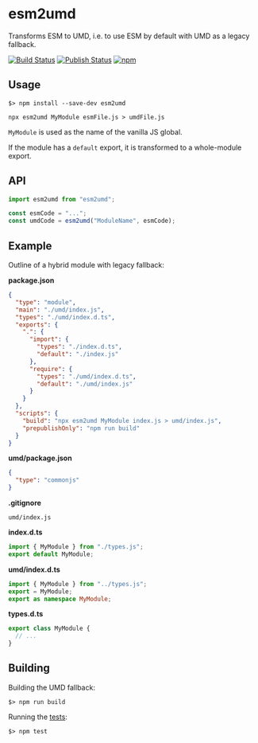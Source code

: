 # esm2umd

Transforms ESM to UMD, i.e. to use ESM by default with UMD as a legacy fallback.

[![Build Status](https://img.shields.io/github/actions/workflow/status/dcodeIO/esm2umd/test.yml?branch=main&label=test&logo=github)](https://github.com/dcodeIO/esm2umd/actions/workflows/test.yml) [![Publish Status](https://img.shields.io/github/actions/workflow/status/dcodeIO/esm2umd/publish.yml?branch=main&label=publish&logo=github)](https://github.com/dcodeIO/esm2umd/actions/workflows/publish.yml) [![npm](https://img.shields.io/npm/v/esm2umd.svg?label=npm&color=007acc&logo=npm)](https://www.npmjs.com/package/esm2umd)

## Usage

```
$> npm install --save-dev esm2umd
```

```
npx esm2umd MyModule esmFile.js > umdFile.js
```

`MyModule` is used as the name of the vanilla JS global.

If the module has a `default` export, it is transformed to a whole-module export.

## API

```js
import esm2umd from "esm2umd";

const esmCode = "...";
const umdCode = esm2umd("ModuleName", esmCode);
```

## Example

Outline of a hybrid module with legacy fallback:

**package.json**

```json
{
  "type": "module",
  "main": "./umd/index.js",
  "types": "./umd/index.d.ts",
  "exports": {
    ".": {
      "import": {
        "types": "./index.d.ts",
        "default": "./index.js"
      },
      "require": {
        "types": "./umd/index.d.ts",
        "default": "./umd/index.js"
      }
    }
  },
  "scripts": {
    "build": "npx esm2umd MyModule index.js > umd/index.js",
    "prepublishOnly": "npm run build"
  }
}
```

**umd/package.json**

```json
{
  "type": "commonjs"
}
```

**.gitignore**

```
umd/index.js
```

**index.d.ts**

```ts
import { MyModule } from "./types.js";
export default MyModule;
```

**umd/index.d.ts**

```ts
import { MyModule } from "../types.js";
export = MyModule;
export as namespace MyModule;
```

**types.d.ts**

```ts
export class MyModule {
  // ...
}
```

## Building

Building the UMD fallback:

```
$> npm run build
```

Running the [tests](./tests):

```
$> npm test
```
